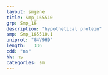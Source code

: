 ```yaml
---
layout: smgene
title: Smp_165510
grp: Smp_16
description: "hypothetical protein"
smp: Smp_165510.1
uniprot: "G4V9H9"
length:   336
cdd: "ns"
kk: ns
categories: sm
---
```


